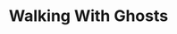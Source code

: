 ---
title: Walking With Ghosts 
poster: walking-with-ghosts.jpg
header: walking-with-ghosts-header.jpg
description: Gabriel Byrne returns to Broadway in his acclaimed autobiographical solo show.
theater: Music Box Theatre
original_preview: '2022-10-18'
original_opening: '2022-10-27'
preview: '2022-10-18'
opening: '2022-10-27'
closing: '2022-11-20'
tonyaward: false
criticspick: false
tags: 
  - Play
  - Broadway
trailer: https://www.youtube.com/watch?v=k-Wg_lp7oFA
website: 'https://gabrielbyrneonbroadway.com'
tickets:
  - highlight: true
    info: "https://rush.telecharge.com/"
    title: $45 D-Lottery
    type: digitalLottery
  - highlight: false
    info: https://www.telecharge.com/Broadway/Gabriel-Byrne-Walking-With-Ghosts
    title: $42+ Tickets
    type: regular
---